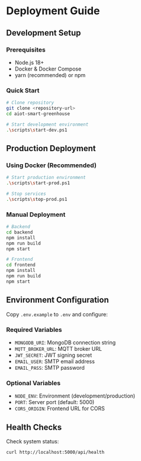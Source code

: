 # Deployment Guide

## Development Setup

### Prerequisites
- Node.js 18+
- Docker & Docker Compose
- yarn (recommended) or npm

### Quick Start
```bash
# Clone repository
git clone <repository-url>
cd aiot-smart-greenhouse

# Start development environment
.\scripts\start-dev.ps1
```

## Production Deployment

### Using Docker (Recommended)
```bash
# Start production environment
.\scripts\start-prod.ps1

# Stop services
.\scripts\stop-prod.ps1
```

### Manual Deployment
```bash
# Backend
cd backend
npm install
npm run build
npm start

# Frontend  
cd frontend
npm install
npm run build
npm start
```

## Environment Configuration

Copy `.env.example` to `.env` and configure:

### Required Variables
- `MONGODB_URI`: MongoDB connection string
- `MQTT_BROKER_URL`: MQTT broker URL
- `JWT_SECRET`: JWT signing secret
- `EMAIL_USER`: SMTP email address
- `EMAIL_PASS`: SMTP password

### Optional Variables  
- `NODE_ENV`: Environment (development/production)
- `PORT`: Server port (default: 5000)
- `CORS_ORIGIN`: Frontend URL for CORS

## Health Checks

Check system status:
```bash
curl http://localhost:5000/api/health
```
